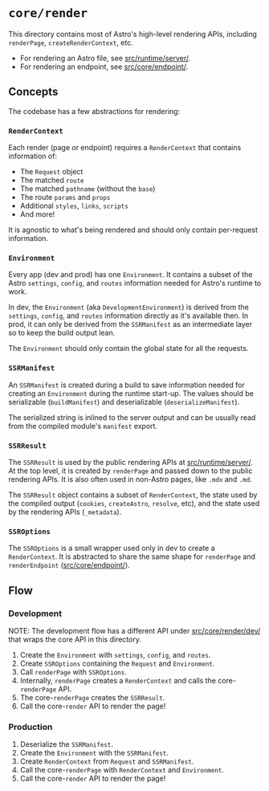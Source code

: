 # `core/render`

This directory contains most of Astro's high-level rendering APIs, including `renderPage`, `createRenderContext`, etc.

- For rendering an Astro file, see [src/runtime/server/](../../runtime/server/).
- For rendering an endpoint, see [src/core/endpoint/](../endpoint/).

## Concepts

The codebase has a few abstractions for rendering:

### `RenderContext`

Each render (page or endpoint) requires a `RenderContext` that contains information of:

- The `Request` object
- The matched `route`
- The matched `pathname` (without the `base`)
- The route `params` and `props`
- Additional `styles`, `links`, `scripts`
- And more!

It is agnostic to what's being rendered and should only contain per-request information.

### `Environment`

Every app (dev and prod) has one `Environment`. It contains a subset of the Astro `settings`, `config`, and `routes` information needed for Astro's runtime to work.

In dev, the `Environment` (aka `DevelopmentEnvironment`) is derived from the `settings`, `config`, and `routes` information directly as it's available then. In prod, it can only be derived from the `SSRManifest` as an intermediate layer so to keep the build output lean.

The `Environment` should only contain the global state for all the requests.

### `SSRManifest`

An `SSRManifest` is created during a build to save information needed for creating an `Environment` during the runtime start-up. The values should be serializable (`buildManifest`) and deserializable (`deserializeManifest`).

The serialized string is inlined to the server output and can be usually read from the compiled module's `manifest` export.

### `SSRResult`

The `SSRResult` is used by the public rendering APIs at [src/runtime/server/](../../runtime/server/). At the top level, it is created by `renderPage` and passed down to the public rendering APIs. It is also often used in non-Astro pages, like `.mdx` and `.md`.

The `SSRResult` object contains a subset of `RenderContext`, the state used by the compiled output (`cookies`, `createAstro`, `resolve`, etc), and the state used by the rendering APIs (`_metadata`).

### `SSROptions`

The `SSROptions` is a small wrapper used only in dev to create a `RenderContext`. It is abstracted to share the same shape for `renderPage` and `renderEndpoint` ([src/core/endpoint/](../endpoint/)).

## Flow

### Development

NOTE: The development flow has a different API under [src/core/render/dev/](./dev/) that wraps the core API in this directory.

1. Create the `Environment` with `settings`, `config`, and `routes`.
2. Create `SSROptions` containing the `Request` and `Environment`.
3. Call `renderPage` with `SSROptions`.
4. Internally, `renderPage` creates a `RenderContext` and calls the core-`renderPage` API.
5. The core-`renderPage` creates the `SSRResult`.
6. Call the core-`render` API to render the page!

### Production

1. Deserialize the `SSRManifest`.
2. Create the `Environment` with the `SSRManifest`.
3. Create `RenderContext` from `Request` and `SSRManifest`.
4. Call the core-`renderPage` with `RenderContext` and `Environment`.
5. Call the core-`render` API to render the page!
